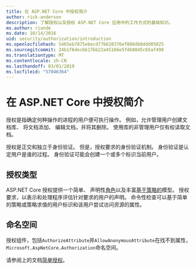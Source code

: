 ```yaml
---
title: 在 ASP.NET Core 中授权简介
author: rick-anderson
description: 了解授权以及授权 ASP.NET Core 应用中的工作方式的基础知识。
ms.author: riande
ms.date: 10/14/2016
uid: security/authorization/introduction
ms.openlocfilehash: 5465eb7875ebecd77b628376ef886db0ddd05025
ms.sourcegitcommit: 24b1f6decbb17bb22a45166e5fdb0845c65af498
ms.translationtype: MT
ms.contentlocale: zh-CN
ms.lasthandoff: 03/01/2019
ms.locfileid: "57046364"
---
```

# <a name="introduction-to-authorization-in-aspnet-core"></a>在 ASP.NET Core 中授权简介

<a name="security-authorization-introduction"></a>

授权是指确定何种操作的进程的用户便可执行操作。 例如，允许管理用户创建文档库、 将文档添加、 编辑文档，并将其删除。 使用库的非管理用户仅有权读取文档。

授权是正交和独立于身份验证。 但是，授权要求的身份验证机制。 身份验证是认定用户是谁的过程。 身份验证可能会创建一个或多个标识当前用户。

## <a name="authorization-types"></a>授权类型

ASP.NET Core 授权提供一个简单、 声明性[角色](xref:security/authorization/roles)以及丰富[基于策略的](xref:security/authorization/policies)模型。 授权要求，以表示和处理程序评估针对要求的用户的声明。 命令性检查可以基于简单的策略或策略求值的用户标识和该用户尝试访问资源的属性。

## <a name="namespaces"></a>命名空间

授权组件，包括`AuthorizeAttribute`并`AllowAnonymousAttribute`在找不到属性，`Microsoft.AspNetCore.Authorization`命名空间。

请参阅上的文档[简单授权](xref:security/authorization/simple)。
